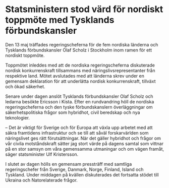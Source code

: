# Statsministern stod värd för nordiskt toppmöte med Tysklands förbundskansler

Den 13 maj träffades regeringscheferna för de fem nordiska länderna och Tysklands förbundskansler Olaf Scholz i Stockholm inom ramen för ett nordiskt toppmöte.

Toppmötet inleddes med att de nordiska regeringscheferna diskuterade nordisk konkurrenskraft tillsammans med näringslivsrepresentanter från respektive land. Mötet avslutades med att länderna skrev under en gemensam deklaration för att underlätta nordisk konkurrenskraft, tillväxt och ökad säkerhet.

Senare under dagen anslöt Tysklands förbundskansler Olaf Scholz och ledarna besökte Ericsson i Kista. Efter en rundvandring höll de nordiska regeringscheferna och den tyske förbundskanslern överläggningar om säkerhetspolitiska frågor som hybridhot, civil beredskap och nya teknologier.

– Det är viktigt för Sverige och för Europa att växla upp arbetet med att säkra framtidens infrastruktur och se till att såväl forskarvärlden som näringslivet ges rätt förutsättningar. När det gäller hybridhot och frågor om vår civila motståndskraft sätter jag stort värde på dagens samtal som vittnar på en stor samsyn om våra gemensamma utmaningar och om vägen framåt, säger statsminister Ulf Kristersson.

I slutet av dagen hölls en gemensam pressträff med samtliga regeringschefer från Sverige, Danmark, Norge, Finland, Island och Tyskland. Under middagen på kvällen diskuterades det fortsatta stödet till Ukraina och Natorelaterade frågor.
